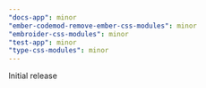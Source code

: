 ```yaml
---
"docs-app": minor
"ember-codemod-remove-ember-css-modules": minor
"embroider-css-modules": minor
"test-app": minor
"type-css-modules": minor
---
```


Initial release
